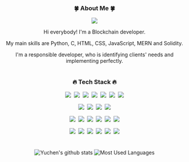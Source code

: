 <div align="center">
<h3>🍀 About Me 🍀</h3>
<p><a href="https://solaris0724.netlify.app/" target="_blank"><img src="https://img.shields.io/badge/Home-EA4AAA?style=for-the-badg&logo=Google%20Home&logoColor=4285F4"/></a></p>
<p>Hi everybody! I'm a Blockchain developer.</p>
<p>My main skills are Python, C, HTML, CSS, JavaScript, MERN and Solidity.</p>
<p>I'm a responsible developer, who is identifying clients' needs and implementing perfectly.</p>
  
#
<h3>🔥 Tech Stack 🔥</h3>
<p><img src="https://img.shields.io/badge/HTML5-E34F26?style=for-the-badg&logo=html5&logoColor=white"/>&nbsp;&nbsp;<img src="https://img.shields.io/badge/CSS3-1572B6?style=for-the-badg&logo=css3&logoColor=white"/>&nbsp;&nbsp;<img src="https://img.shields.io/badge/Scss-green?style=for-the-badg&logo=Sass&logoColor=CC6699"/>&nbsp;&nbsp;<img src="https://img.shields.io/badge/javascript-F7DF1E?style=for-the-badge&logo=javascript&logoColor=black">&nbsp;&nbsp;<img src="https://img.shields.io/badge/React-white?style=for-the-badg&logo=React&logoColor=61DAFB"/>&nbsp;&nbsp;<img src="https://img.shields.io/badge/TypeScript-3178C6?style=for-the-badg&logo=TypeScript&logoColor=white"/>&nbsp;&nbsp;<img src="https://img.shields.io/badge/Redux-pink?style=for-the-badg&logo=Redux&logoColor=764ABC"/></p>

<p><img src="https://img.shields.io/badge/Node.js-c2c5c5?style=for-the-badg&logo=Node.js&logoColor=339933"/>&nbsp;&nbsp;<img src="https://img.shields.io/badge/mongoDB-47A248?style=for-the-badge&logo=MongoDB&logoColor=white">&nbsp;&nbsp;<img src="https://img.shields.io/badge/MySQL-f1d8d9?style=for-the-badg&logo=MySQL&logoColor=4479A1"/>&nbsp;&nbsp;<img src="https://img.shields.io/badge/Bootstrap-yellow?style=for-the-badg&logo=Bootstrap&logoColor=7952B3"/></p>

<p><img src="https://img.shields.io/badge/Solidity-white?style=for-the-badg&logo=Solidity&logoColor=363636"/>&nbsp;&nbsp;<img src="https://img.shields.io/badge/Ethereum-white?style=for-the-badg&logo=Ethereum&logoColor=3C3C3D"/>&nbsp;&nbsp;<img src="https://img.shields.io/badge/Binance-gray?style=for-the-badg&logo=Binance&logoColor=F0B90B"/>&nbsp;&nbsp;<img src="https://img.shields.io/badge/IPFS-gray?style=for-the-badg&logo=IPFS&logoColor=65C2CB"/>&nbsp;&nbsp;<img src="https://img.shields.io/badge/python-3776AB?style=for-the-badge&logo=python&logoColor=white">&nbsp;&nbsp;<img src="https://img.shields.io/badge/c++-00599C?style=for-the-badge&logo=c%2B%2B&logoColor=white"></p>

<p><img src="https://img.shields.io/badge/Notion-b4f5bd?style=for-the-badg&logo=Notion&logoColor=black"/>&nbsp;&nbsp;<img src="https://img.shields.io/badge/GitHub-gray?style=for-the-badg&logo=GitHub&logoColor=black"/>&nbsp;&nbsp;<img src="https://img.shields.io/badge/Git-blue?style=for-the-badg&logo=Git&logoColor=F05032"/>&nbsp;&nbsp;<img src="https://img.shields.io/badge/Bitbucket-white?style=for-the-badg&logo=Bitbucket&logoColor=0052CC"/>&nbsp;&nbsp;<img src="https://img.shields.io/badge/Confluence-gray?style=for-the-badg&logo=Confluence&logoColor=172B4D"/>&nbsp;&nbsp;<img src="https://img.shields.io/badge/Jira-green?style=for-the-badg&logo=Jira&logoColor=0052CC"/></p>
  
#
![Yuchen's github stats](https://github-readme-stats.vercel.app/api?username=solaris0724&show_icons=true&theme=tokyonight)
![Most Used Languages](https://github-readme-stats.vercel.app/api/top-langs/?username=solaris0724&layout=compact&theme=tokyonight)

</div>

